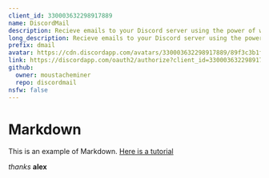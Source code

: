 ```yaml
---
client_id: 330003632298917889
name: DiscordMail
description: Recieve emails to your Discord server using the power of webhooks!
long_description: Recieve emails to your Discord server using the power of webhooks!
prefix: dmail
avatar: https://cdn.discordapp.com/avatars/330003632298917889/89f3c3b1fecc4f3f4d73047681fc88e9.png
link: https://discordapp.com/oauth2/authorize?client_id=330003632298917889&scope=bot&permissions=0
github:
  owner: moustacheminer
  repo: discordmail
nsfw: false
---
```


# Markdown
This is an example of Markdown. [Here is a tutorial](https://guides.github.com/features/mastering-markdown/)

_thanks_ **alex**
